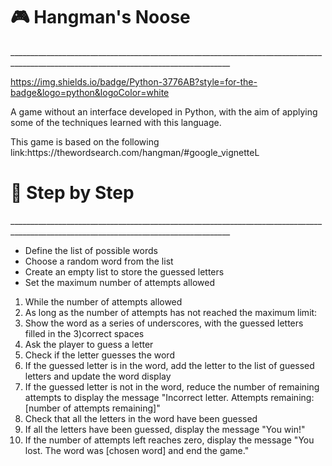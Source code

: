 <!DOCTYPE html>
<html lang="en">
<head>
    <meta charset="UTF-8">
    <meta name="viewport" content="width=device-width, initial-scale=1.0">
</head>
<body>
<h1 align="left">🎮 Hangman's Noose</h1>
_____________________________________________________________________________________________________________________________________

https://img.shields.io/badge/Python-3776AB?style=for-the-badge&logo=python&logoColor=white 

<p>A game without an interface developed in Python, with the aim of applying some of the techniques learned with this language.</p>
<p>This game is based on the following link:<a>https://thewordsearch.com/hangman/#google_vignetteL</a></p>

<h1 align="left">🎯 Step by Step</h1> 
_____________________________________________________________________________________________________________________________________
 <ul>
 <li>Define the list of possible words</li>
 <li>Choose a random word from the list</li> 
 <li>Create an empty list to store the guessed letters</li>
 <li>Set the maximum number of attempts allowed</li>
  </ul>
  <ol>
<li>While the number of attempts allowed</li>
<li>As long as the number of attempts has not reached the maximum limit:</li>
<li>Show the word as a series of underscores, with the guessed letters filled in the 3)correct spaces</li>
<li>Ask the player to guess a letter</li> 
<li>Check if the letter guesses the word</li> 
<li>If the guessed letter is in the word, add the letter to the list of guessed letters and update the word display</li> 
<li>If the guessed letter is not in the word, reduce the number of remaining attempts to display the message "Incorrect letter. Attempts remaining: [number of attempts remaining]"</li>
<li>Check that all the letters in the word have been guessed</li> 
<li>If all the letters have been guessed, display the message "You win!"</li> 
<li>If the number of attempts left reaches zero, display the message "You lost. The word was [chosen word] and end the game."</li>
  </ol>
 </body>
</html>

